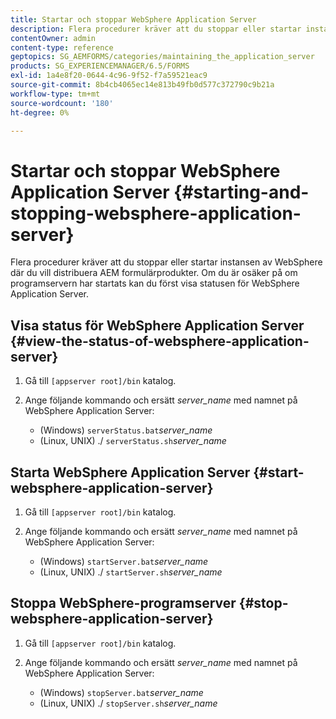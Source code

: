 ```yaml
---
title: Startar och stoppar WebSphere Application Server
description: Flera procedurer kräver att du stoppar eller startar instansen av WebSphere där du vill distribuera AEM formulärprodukter. I det här dokumentet beskrivs hur du startar och stoppar WebSphere Application Server.
contentOwner: admin
content-type: reference
geptopics: SG_AEMFORMS/categories/maintaining_the_application_server
products: SG_EXPERIENCEMANAGER/6.5/FORMS
exl-id: 1a4e8f20-0644-4c96-9f52-f7a59521eac9
source-git-commit: 8b4cb4065ec14e813b49fb0d577c372790c9b21a
workflow-type: tm+mt
source-wordcount: '180'
ht-degree: 0%

---
```


# Startar och stoppar WebSphere Application Server {#starting-and-stopping-websphere-application-server}

Flera procedurer kräver att du stoppar eller startar instansen av WebSphere där du vill distribuera AEM formulärprodukter. Om du är osäker på om programservern har startats kan du först visa statusen för WebSphere Application Server.

## Visa status för WebSphere Application Server {#view-the-status-of-websphere-application-server}

1. Gå till `[appserver root]/bin` katalog.
1. Ange följande kommando och ersätt *server_name* med namnet på WebSphere Application Server:

   * (Windows) `serverStatus.bat`*server_name*
   * (Linux, UNIX) ./ `serverStatus.sh`*server_name*

## Starta WebSphere Application Server {#start-websphere-application-server}

1. Gå till `[appserver root]/bin` katalog.
1. Ange följande kommando och ersätt *server_name* med namnet på WebSphere Application Server:

   * (Windows) `startServer.bat`*server_name*
   * (Linux, UNIX) ./ `startServer.sh`*server_name*

## Stoppa WebSphere-programserver {#stop-websphere-application-server}

1. Gå till `[appserver root]/bin` katalog.
1. Ange följande kommando och ersätt *server_name* med namnet på WebSphere Application Server:

   * (Windows) `stopServer.bat`*server_name*
   * (Linux, UNIX) ./ `stopServer.sh`*server_name*
